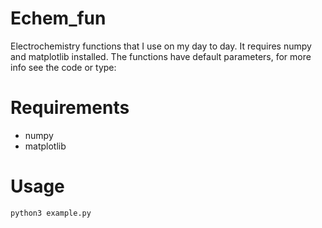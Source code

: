 # Echem_fun
Electrochemistry functions that I use on my day to day. It requires numpy and matplotlib installed. The functions have default parameters, for more info see the code or type:

# Requirements
+ numpy
+ matplotlib

# Usage
```python
python3 example.py
```
